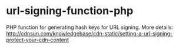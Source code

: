 # url-signing-function-php
PHP function for generating hash keys for URL signing. More details:  http://cdnsun.com/knowledgebase/cdn-static/setting-a-url-signing-protect-your-cdn-content
